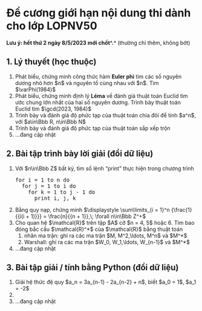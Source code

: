 # Đề cương giới hạn nội dung thi dành cho lớp LOPNV50
**Lưu ý: hết thứ 2 ngày 8/5/2023 mới chốt^.^** (thường chỉ thêm, không bớt)

## 1. Lý thuyết (học thuộc)
<ol>
  <li>Phát biểu, chứng minh công thức hàm <b>Euler phi</b> tìm các số nguyên dương nhỏ hơn $n$ và nguyên tố cùng nhau với $n$. Tìm $\varPhi(1984)$</li>
  <li>Phát biểu, chứng minh định lý <b>Léma</b> về đánh giá thuật toán Euclid tìm ước chung lớn nhất của hai số nguyên dương. Trình bày thuật toán Euclid tìm $\gcd(2023, 1984)$</li>
  <li>Trình bày và đánh giá độ phức tạp của thuật toán chia đôi để tính $a^n$, với $a\in\Bbb R, n\in\Bbb N$</li>
  <li>Trình bày và đánh giá độ phức tạp của thuật toán sắp xếp trộn</li>
  <li>...đang cập nhật</li>
</ol>

## 2. Bài tập trình bày lời giải (đổi dữ liệu)
<ol>
  <li>Với $n\in\Bbb Z$ bất kỳ, tìm số  lệnh <q>print</q> thực hiện trong chương trình
<pre>
for i = 1 to n do
  for j = 1 to i do
    for k = 1 to j - 1 do
      print i, j, k
</pre>
  </li>
  <li>Bằng quy nạp, chứng minh $\displaystyle \sum\limits_{i = 1}^n {\frac{1}{{i(i + 1)}}}  = \frac{n}{{n + 1}},\; \forall n\in\Bbb Z^+$</li>
  <li>Cho quan hệ $\mathcal{R}$ trên tập $A$ cỡ $n = 4, 5$ hoặc 6. Tìm bao đóng bắc cầu $\mathcal{R}^*$ của $\mathcal{R}$ bằng thuật toán
    <ol>
      <li>nhân ma trận: ghi ra các ma trận $M, M^2,\ldots, M^n$ và $M^*$</li>
      <li>Warshall: ghi ra các ma trận $W_0, W_1,\ldots, W_{n-1}$ và $M^*$</li>
    </ol>
  </li>
  <li>...đang cập nhật</li>
</ol>

## 3. Bài tập giải / tính bằng Python (đổi dữ liệu)
<ol>
  <li>Giải hệ thức đệ quy $a_n = 3a_{n-1} - 2a_{n-2} + n$, biết $a_0 = 1$, $a_1 = -2$</li>
  <li></li>
  <li>...đang cập nhật</li>
</ol>
